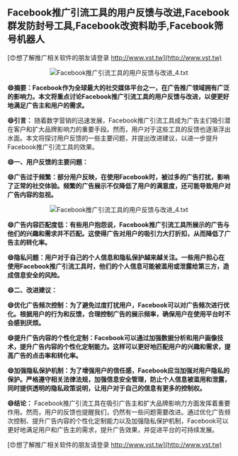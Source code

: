 ## **Facebook推广引流工具的用户反馈与改进,Facebook群发防封号工具,Facebook改资料助手,Facebook筛号机器人**

[😍想了解推广相关软件的朋友请登录 http://www.vst.tw](http://www.vst.tw)

 <center><img src="https://vst.tw/MP4/tuiguang/png/1.png" alt="Facebook推广引流工具的用户反馈与改进_4.txt"></center>

**😄摘要：Facebook作为全球最大的社交媒体平台之一，在广告推广领域拥有广泛的影响力。本文将重点讨论Facebook推广引流工具的用户反馈与改进，以便更好地满足广告主和用户的需求。**

**😄引言：**
随着数字营销的迅速发展，Facebook推广引流工具成为广告主们吸引潜在客户和扩大品牌影响力的重要手段。然而，用户对于这些工具的反馈也逐渐浮出水面。本文将探讨用户反馈的一些主要问题，并提出改进建议，以进一步提升Facebook推广引流工具的效果。

**😄一、用户反馈的主要问题：**

**😄广告过于频繁：部分用户反映，在使用Facebook时，被过多的广告打扰，影响了正常的社交体验。频繁的广告展示不仅降低了用户的满意度，还可能导致用户对广告内容的忽视。**

 <center><img src="https://vst.tw/MP4/tuiguang/png/0.png" alt="Facebook推广引流工具的用户反馈与改进_4.txt"></center>

**😄广告内容匹配度低：有些用户抱怨说，Facebook推广引流工具所展示的广告与他们的兴趣和需求并不匹配。这使得广告对用户的吸引力大打折扣，从而降低了广告主的转化率。**

**😄隐私问题：用户对于自己的个人信息和隐私保护越来越关注。一些用户担心在使用Facebook推广引流工具时，他们的个人信息可能被滥用或泄露给第三方，造成信息安全的风险。**

**😄二、改进建议：**

**😄优化广告频次控制：为了避免过度打扰用户，Facebook可以对广告频次进行优化。根据用户的行为和反馈，合理控制广告的展示频率，确保用户在使用平台时不会感到厌烦。**

**😄提升广告内容的个性化定制：Facebook可以通过加强数据分析和用户画像技术，提升广告内容的个性化定制能力。这样可以更好地匹配用户的兴趣和需求，提高广告的点击率和转化率。**

**😄加强隐私保护机制：为了增强用户的信任感，Facebook应当加强对用户隐私的保护。严格遵守相关法律法规，加强信息安全管理，防止个人信息被滥用和泄露，同时提供透明的隐私政策说明，让用户对于自己的信息有更多的控制权。**

**😄结论：**
Facebook推广引流工具在吸引广告主和扩大品牌影响力方面发挥着重要作用。然而，用户的反馈也提醒我们，仍然有一些问题需要改进。通过优化广告频次控制、提升广告内容的个性化定制能力以及加强隐私保护机制，Facebook可以更好地满足用户和广告主的需求，提升广告效果，并促进平台的可持续发展。

[😍想了解推广相关软件的朋友请登录 http://www.vst.tw](http://www.vst.tw)



